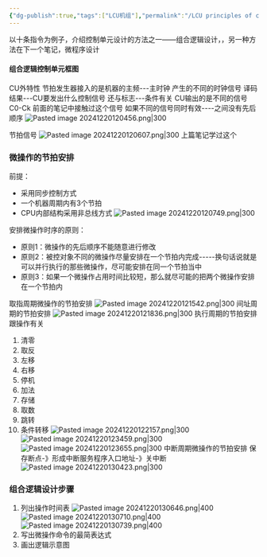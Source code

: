 ```yaml
---
{"dg-publish":true,"tags":["LCU机组"],"permalink":"/LCU principles of computer composition/组合逻辑设计/","dgPassFrontmatter":true,"noteIcon":"","created":"2025-08-15T09:39:29.439+08:00","updated":"2025-04-19T09:59:16.734+08:00"}
---
```



以十条指令为例子，介绍控制单元设计的方法之一——组合逻辑设计，，另一种方法在下一个笔记，微程序设计

#### 组合逻辑控制单元框图
CU外特性
节拍发生器接入的是机器的主频---主时钟  产生的不同的时钟信号
译码结果---CU要发出什么控制信号
还与标志---条件有关
CU输出的是不同的信号C0-Ck
前面的笔记中接触过这个信号 如果不同的信号同时有效----之间没有先后顺序
![Pasted image 20241220120456.png|300](/img/user/accessory/Pasted%20image%2020241220120456.png)

节拍信号
![Pasted image 20241220120607.png|300](/img/user/accessory/Pasted%20image%2020241220120607.png)
上篇笔记学过这个

### 微操作的节拍安排
前提：
- 采用同步控制方式
- 一个机器周期内有3个节拍
- CPU内部结构采用非总线方式
![Pasted image 20241220120749.png|300](/img/user/accessory/Pasted%20image%2020241220120749.png)

安排微操作时序的原则：
- 原则1：微操作的先后顺序不能随意进行修改
- 原则2：被控对象不同的微操作尽量安排在一个节拍内完成-----换句话说就是可以并行执行的那些微操作，尽可能安排在同一个节拍当中
- 原则3：如果一个微操作占用时间比较短，那么就尽可能的把两个微操作安排在一个节拍内

取指周期微操作的节拍安排
![Pasted image 20241220121542.png|300](/img/user/accessory/Pasted%20image%2020241220121542.png)
间址周期的节拍安排
![Pasted image 20241220121836.png|300](/img/user/accessory/Pasted%20image%2020241220121836.png)
执行周期的节拍安排
跟操作有关
1. 清零
2. 取反
3. 左移
4. 右移
5. 停机
6. 加法
7. 存储
8. 取数
9. 跳转
10. 条件转移
![Pasted image 20241220122157.png|300](/img/user/accessory/Pasted%20image%2020241220122157.png)
![Pasted image 20241220123459.png|300](/img/user/accessory/Pasted%20image%2020241220123459.png)
![Pasted image 20241220123655.png|300](/img/user/accessory/Pasted%20image%2020241220123655.png)
中断周期微操作的节拍安排
保存断点-》形成中断服务程序入口地址-》关中断
![Pasted image 20241220130423.png|300](/img/user/accessory/Pasted%20image%2020241220130423.png)

### 组合逻辑设计步骤
1. 列出操作时间表
	![Pasted image 20241220130646.png|400](/img/user/accessory/Pasted%20image%2020241220130646.png)
	![Pasted image 20241220130710.png|400](/img/user/accessory/Pasted%20image%2020241220130710.png)
	![Pasted image 20241220130739.png|400](/img/user/accessory/Pasted%20image%2020241220130739.png)
2. 写出微操作命令的最简表达式
3. 画出逻辑示意图